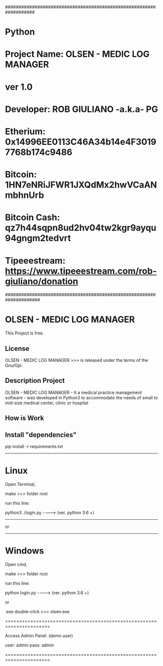 ###################################################################
# Python
# Project Name: OLSEN - MEDIC LOG MANAGER
# ver  1.0
# Developer: ROB GIULIANO  -a.k.a- PG
# Etherium:       0x14996EE0113C46A34b14e4F30197768b174c9486
# Bitcoin:        1HN7eNRiJFWR1JXQdMx2hwVCaANmbhnUrb
# Bitcoin Cash:   qz7h44sqpn8ud2hv04tw2kgr9ayqu94gngm2tedvrt
# Tipeeestream:   https://www.tipeeestream.com/rob-giuliano/donation
#####################################################################



OLSEN - MEDIC LOG MANAGER
=========================

This Project is free.

License
--------------
OLSEN - MEDIC LOG MANAGER >>> is released under the terms of the Gnu/Gpl.


Description Project
------------------

OLSEN - MEDIC LOG MANAGER - It a medical practice management software -
 was developed in Python3 to accommodate the needs of small to mid-size medical center, clinic or hospital





How is Work
---------------------


Install "dependencies"
------------------------

pip install -r requirements.txt

---------------------------------------




Linux
======

Open Terminal,

make >>> folder root

run this line:

   python3  ./login.py             ---->      (ver. python 3.6 +)

----------------------------------------------------------------------

or

----------------------------------------------------------------------

Windows
============

Open cmd,

make >>> folder root

run this line:

   python login.py             ---->      (ver. python 3.6 +)
   
 or
 
 .exe  double-click  >>>  olsen.exe

======================================================================

Access Admin Panel: (demo user)

user: admin
pass: admin

======================================================================
